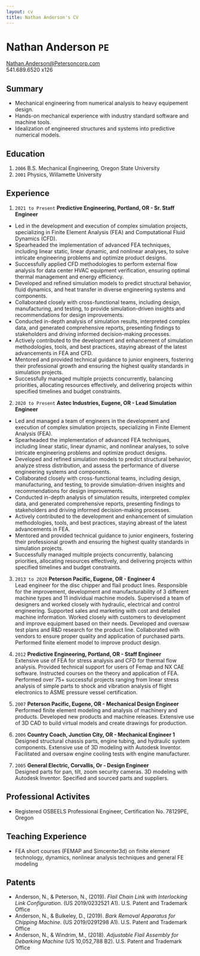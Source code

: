 ```yaml
---
layout: cv
title: Nathan Anderson's CV
---
```

# Nathan Anderson `PE`

Nathan.Anderson@Petersoncorp.com  
541.689.6520 x126

## Summary

- Mechanical engineering from numerical analysis to heavy equipement design.
- Hands-on mechanical experience with industry standard software and machine tools.
- Idealization of engineered structures and systems into predictive numerical models.

## Education

1. `2006` B.S. Mechanical Engineering, Oregon State University
2. `2001` Physics, Willamette University

## Experience
1. `2021 to Present`  **Predictive Engineering, Portland, OR - Sr. Staff Engineer**  
 - Led in the development and execution of complex simulation projects, specializing in Finite Element Analysis (FEA) and Computational Fluid Dynamics (CFD).
 - Spearheaded the implementation of advanced FEA techniques, including linear static, linear dynamic, and nonlinear analyses, to solve intricate engineering problems and optimize product designs.
 - Successfully applied CFD methodologies to perform external flow analysis for data center HVAC equipment verification, ensuring optimal thermal management and energy efficiency.
 - Developed and refined simulation models to predict structural behavior, fluid dynamics, and heat transfer in diverse engineering systems and components.
 - Collaborated closely with cross-functional teams, including design, manufacturing, and testing, to provide simulation-driven insights and recommendations for design improvements.
 - Conducted in-depth analysis of simulation results, interpreted complex data, and generated comprehensive reports, presenting findings to stakeholders and driving informed decision-making processes.
 - Actively contributed to the development and enhancement of simulation methodologies, tools, and best practices, staying abreast of the latest advancements in FEA and CFD.
 - Mentored and provided technical guidance to junior engineers, fostering their professional growth and ensuring the highest quality standards in simulation projects.
 - Successfully managed multiple projects concurrently, balancing priorities, allocating resources effectively, and delivering projects within specified timelines and budget constraints.

2. `2020 to Present`  **Astec Industries, Eugene, OR - Lead Simulation Engineer**  
 - Led and managed a team of engineers in the development and execution of complex simulation projects, specializing in Finite Element Analysis (FEA).
 - Spearheaded the implementation of advanced FEA techniques, including linear static, linear dynamic, and nonlinear analyses, to solve intricate engineering problems and optimize product designs.
 - Developed and refined simulation models to predict structural behavior, analyze stress distribution, and assess the performance of diverse engineering systems and components.
 - Collaborated closely with cross-functional teams, including design, manufacturing, and testing, to provide simulation-driven insights and recommendations for design improvements.
 - Conducted in-depth analysis of simulation results, interpreted complex data, and generated comprehensive reports, presenting findings to stakeholders and driving informed decision-making processes.
 - Actively contributed to the development and enhancement of simulation methodologies, tools, and best practices, staying abreast of the latest advancements in FEA.
 - Mentored and provided technical guidance to junior engineers, fostering their professional growth and ensuring the highest quality standards in simulation projects.
 - Successfully managed multiple projects concurrently, balancing priorities, allocating resources effectively, and delivering projects within specified timelines and budget constraints.

3. `2013 to 2020`  **Peterson Pacific, Eugene, OR - Engineer 4**  
 Lead engineer for the disc chipper and flail product lines.  Responsible for the improvement, development and manufacturability of 3 different machine types and 11 individual machine models.  Supervised a team of designers and worked closely with hydraulic, electrical and control engineering.  Supported sales and marketing with cost and detailed machine information.  Worked closely with customers to development and improve equipment based on their needs.  Developed and oversaw test plans and R&D research for the product line.  Collaborated with vendors to ensure proper quality and application of purchased parts.  Performed finite element model to improve product design.
  
4. `2012`  **Predictive Engineering, Portland, OR - Staff Engineer**  
 Extensive use of FEA for stress analysis and CFD for thermal flow analysis.  Provided technical support for users of Femap and NX CAE software.  Instructed courses on the theory and application of FEA.  Performed over 75+ successful projects ranging from linear stress analysis of simple parts to shock and vibration analysis of flight electronics to ASME pressure vessel certification.

5. `2007`  **Peterson Pacific, Eugene, OR - Mechanical Design Engineer**  
 Performed finite element modeling and analysis of machinery and products.  Developed new products and machine releases.  Extensive use of 3D CAD to build virtual models and create drawings for production.

6. `2006`  **Country Coach, Junction City, OR - Mechanical Engineer 1**  
 Designed structural chassis parts, engine tubing, and hydraulic system components.  Extensive use of 3D modeling with Autodesk Inventor. Facilitated and oversaw engine cooling tests with engine manufacturer.

7. `2005`  **General Electric, Corvallis, Or - Design Engineer**  
 Designed parts for pan, tilt, zoom security cameras.  3D modeling with Autodesk Inventor.  Specified and sourced parts and suppliers.

## Professional Activites

- Registered OSBEELS Professional Engineer, Certification No. 78129PE, Oregon

## Teaching Experience

- FEA short courses (FEMAP and Simcenter3d) on finite element technology, dynamics, nonlinear analysis techniques and general FE modeling

## Patents

- Anderson, N., & Peterson, N., (2019). *Flail Chain Link with Interlocking Link Configuration*. (US 2019/0232521 A1). U.S. Patent and Trademark Office
- Anderson, N., & Bulkeley, D., (2019). *Bark Removal Apparatus for Chipping Machine*. (US 2019/0291298 A1). U.S. Patent and Trademark Office
- Anderson, N., & Windrim, M., (2018). *Adjustable Flail Assembly for Debarking Machine* (US 10,052,788 B2). U.S. Patent and Trademark Office
